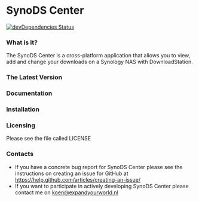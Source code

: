 # SynoDS Center
[![devDependencies Status](https://david-dm.org/koen028/synology-download-station-center.svg)](https://david-dm.org/koen028/synology-download-station-center)
### What is it?
The SynoDS Center is a cross-platform application that allows you to view, add
and change your downloads on a Synology NAS with DownloadStation.

### The Latest Version


### Documentation


### Installation


### Licensing
Please see the file called LICENSE

### Contacts
- If you have a concrete bug report for SynoDS Center please see the
instructions on creating an issue for GitHub at
<https://help.github.com/articles/creating-an-issue/>
- If you want to participate in actively developing SynoDS Center please contact
me on koen@expandyourworld.nl
